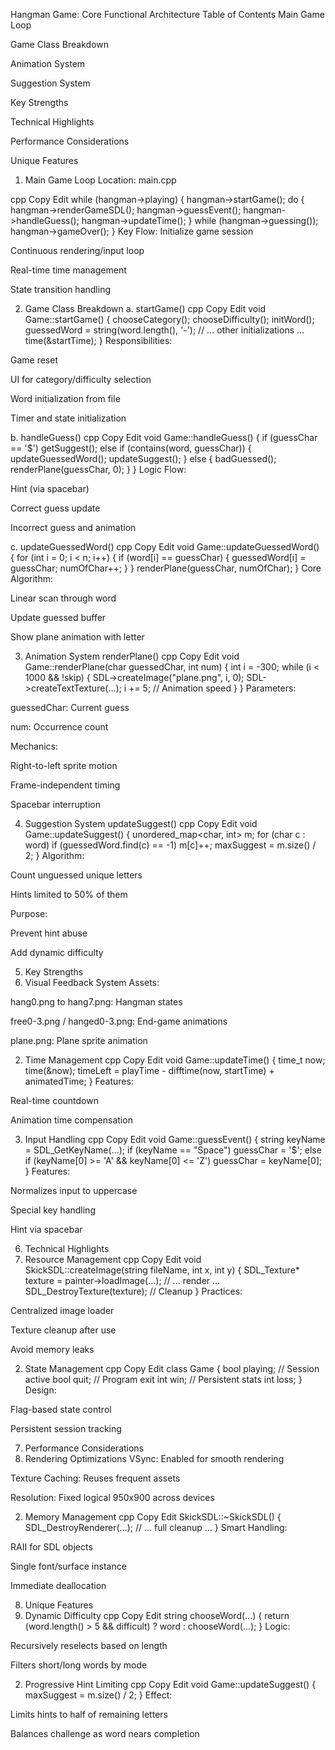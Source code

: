 Hangman Game: Core Functional Architecture
Table of Contents
Main Game Loop

Game Class Breakdown

Animation System

Suggestion System

Key Strengths

Technical Highlights

Performance Considerations

Unique Features

1. Main Game Loop
Location: main.cpp

cpp
Copy
Edit
while (hangman->playing) {
    hangman->startGame();
    do {
        hangman->renderGameSDL();
        hangman->guessEvent();
        hangman->handleGuess();
        hangman->updateTime();
    } while (hangman->guessing());
    hangman->gameOver();
}
Key Flow:
Initialize game session

Continuous rendering/input loop

Real-time time management

State transition handling

2. Game Class Breakdown
a. startGame()
cpp
Copy
Edit
void Game::startGame() {
    chooseCategory();
    chooseDifficulty();
    initWord();
    guessedWord = string(word.length(), '-');
    // ... other initializations ...
    time(&startTime);
}
Responsibilities:

Game reset

UI for category/difficulty selection

Word initialization from file

Timer and state initialization

b. handleGuess()
cpp
Copy
Edit
void Game::handleGuess() {
    if (guessChar == '$') getSuggest();
    else if (contains(word, guessChar)) {
        updateGuessedWord();
        updateSuggest();
    } else {
        badGuessed();
        renderPlane(guessChar, 0);
    }
}
Logic Flow:

Hint (via spacebar)

Correct guess update

Incorrect guess and animation

c. updateGuessedWord()
cpp
Copy
Edit
void Game::updateGuessedWord() {
    for (int i = 0; i < n; i++) {
        if (word[i] == guessChar) {
            guessedWord[i] = guessChar;
            numOfChar++;
        }
    }
    renderPlane(guessChar, numOfChar);
}
Core Algorithm:

Linear scan through word

Update guessed buffer

Show plane animation with letter

3. Animation System
renderPlane()
cpp
Copy
Edit
void Game::renderPlane(char guessedChar, int num) {
    int i = -300;
    while (i < 1000 && !skip) {
        SDL->createImage("plane.png", i, 0);
        SDL->createTextTexture(...);
        i += 5; // Animation speed
    }
}
Parameters:

guessedChar: Current guess

num: Occurrence count

Mechanics:

Right-to-left sprite motion

Frame-independent timing

Spacebar interruption

4. Suggestion System
updateSuggest()
cpp
Copy
Edit
void Game::updateSuggest() {
    unordered_map<char, int> m;
    for (char c : word) 
        if (guessedWord.find(c) == -1)
            m[c]++;
    maxSuggest = m.size() / 2;
}
Algorithm:

Count unguessed unique letters

Hints limited to 50% of them

Purpose:

Prevent hint abuse

Add dynamic difficulty

5. Key Strengths
1. Visual Feedback System
Assets:

hang0.png to hang7.png: Hangman states

free0-3.png / hanged0-3.png: End-game animations

plane.png: Plane sprite animation

2. Time Management
cpp
Copy
Edit
void Game::updateTime() {
    time_t now;
    time(&now);
    timeLeft = playTime - difftime(now, startTime) + animatedTime;
}
Features:

Real-time countdown

Animation time compensation

3. Input Handling
cpp
Copy
Edit
void Game::guessEvent() {
    string keyName = SDL_GetKeyName(...);
    if (keyName == "Space") guessChar = '$';
    else if (keyName[0] >= 'A' && keyName[0] <= 'Z')
        guessChar = keyName[0];
}
Features:

Normalizes input to uppercase

Special key handling

Hint via spacebar

6. Technical Highlights
1. Resource Management
cpp
Copy
Edit
void SkickSDL::createImage(string fileName, int x, int y) {
    SDL_Texture* texture = painter->loadImage(...);
    // ... render ...
    SDL_DestroyTexture(texture); // Cleanup
}
Practices:

Centralized image loader

Texture cleanup after use

Avoid memory leaks

2. State Management
cpp
Copy
Edit
class Game {
    bool playing; // Session active
    bool quit;    // Program exit
    int win;      // Persistent stats
    int loss;
}
Design:

Flag-based state control

Persistent session tracking

7. Performance Considerations
1. Rendering Optimizations
VSync: Enabled for smooth rendering

Texture Caching: Reuses frequent assets

Resolution: Fixed logical 950x900 across devices

2. Memory Management
cpp
Copy
Edit
SkickSDL::~SkickSDL() {
    SDL_DestroyRenderer(...);
    // ... full cleanup ...
}
Smart Handling:

RAII for SDL objects

Single font/surface instance

Immediate deallocation

8. Unique Features
1. Dynamic Difficulty
cpp
Copy
Edit
string chooseWord(...) {
    return (word.length() > 5 && difficult) 
        ? word : chooseWord(...);
}
Logic:

Recursively reselects based on length

Filters short/long words by mode

2. Progressive Hint Limiting
cpp
Copy
Edit
void Game::updateSuggest() {
    maxSuggest = m.size() / 2;
}
Effect:

Limits hints to half of remaining letters

Balances challenge as word nears completion
